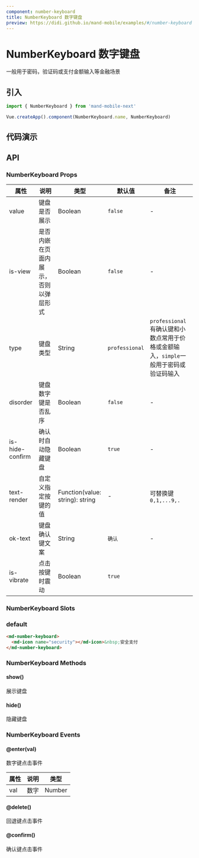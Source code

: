 ```yaml
---
component: number-keyboard
title: NumberKeyboard 数字键盘
preview: https://didi.github.io/mand-mobile/examples/#/number-keyboard
---
```


# NumberKeyboard 数字键盘

一般用于密码，验证码或支付金额输入等金融场景

## 引入

```javascript
import { NumberKeyboard } from 'mand-mobile-next'

Vue.createApp().component(NumberKeyboard.name, NumberKeyboard)
```

## 代码演示

<demo-wrapper
  src="src/packages/number-keyboard/demo"
  :demos="demos"
/>

<script setup>
const demos = import.meta.globEager('../../../src/packages/number-keyboard/demo/demo*.vue')
</script>

## API

### NumberKeyboard Props
|属性 | 说明 | 类型 | 默认值| 备注|
|----|-----|------|------|------|
|value|键盘是否展示|Boolean|`false`|-|
|is-view|是否内嵌在页面内展示，否则以弹层形式|Boolean|`false`|-|
|type|键盘类型|String|`professional`|`professional`有确认键和小数点常用于价格或金额输入，`simple`一般用于密码或验证码输入|
|disorder|键盘数字键是否乱序|Boolean|`false`| -|
|is-hide-confirm|确认时自动隐藏键盘|Boolean|`true`| -|
|text-render|自定义指定按键的值|Function(value: string): string|-|可替换键`0,1,...9,.`|
|ok-text|键盘确认键文案|String|`确认`|-|
|is-vibrate |点击按键时震动|Boolean|`true`| |

### NumberKeyboard Slots

### default

```html
<md-number-keyboard>
  <md-icon name="security"></md-icon>&nbsp;安全支付
</md-number-keyboard>
```

### NumberKeyboard Methods

#### show()
展示键盘

#### hide()
隐藏键盘

### NumberKeyboard Events

#### @enter(val)
数字键点击事件

属性 | 说明 | 类型
----|-----|------
val     | 数字 | Number

#### @delete()
回退键点击事件

#### @confirm()
确认键点击事件
